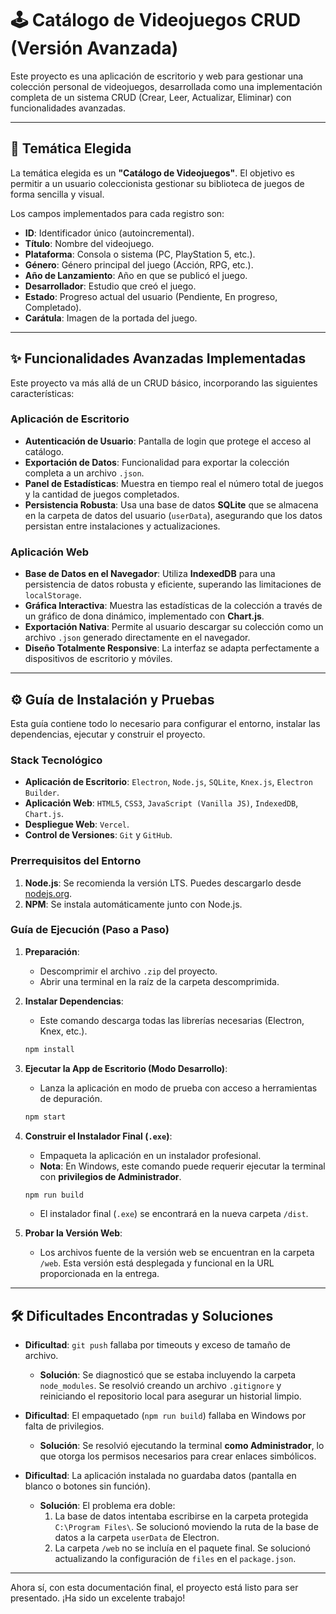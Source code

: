 # 🕹️ Catálogo de Videojuegos CRUD (Versión Avanzada)

Este proyecto es una aplicación de escritorio y web para gestionar una colección personal de videojuegos, desarrollada como una implementación completa de un sistema CRUD (Crear, Leer, Actualizar, Eliminar) con funcionalidades avanzadas.

---

## 🚀 Temática Elegida

La temática elegida es un **"Catálogo de Videojuegos"**. El objetivo es permitir a un usuario coleccionista gestionar su biblioteca de juegos de forma sencilla y visual.

Los campos implementados para cada registro son:
* **ID**: Identificador único (autoincremental).
* **Título**: Nombre del videojuego.
* **Plataforma**: Consola o sistema (PC, PlayStation 5, etc.).
* **Género**: Género principal del juego (Acción, RPG, etc.).
* **Año de Lanzamiento**: Año en que se publicó el juego.
* **Desarrollador**: Estudio que creó el juego.
* **Estado**: Progreso actual del usuario (Pendiente, En progreso, Completado).
* **Carátula**: Imagen de la portada del juego.

---

## ✨ Funcionalidades Avanzadas Implementadas

Este proyecto va más allá de un CRUD básico, incorporando las siguientes características:

### Aplicación de Escritorio
* **Autenticación de Usuario**: Pantalla de login que protege el acceso al catálogo.
* **Exportación de Datos**: Funcionalidad para exportar la colección completa a un archivo `.json`.
* **Panel de Estadísticas**: Muestra en tiempo real el número total de juegos y la cantidad de juegos completados.
* **Persistencia Robusta**: Usa una base de datos **SQLite** que se almacena en la carpeta de datos del usuario (`userData`), asegurando que los datos persistan entre instalaciones y actualizaciones.

### Aplicación Web
* **Base de Datos en el Navegador**: Utiliza **IndexedDB** para una persistencia de datos robusta y eficiente, superando las limitaciones de `localStorage`.
* **Gráfica Interactiva**: Muestra las estadísticas de la colección a través de un gráfico de dona dinámico, implementado con **Chart.js**.
* **Exportación Nativa**: Permite al usuario descargar su colección como un archivo `.json` generado directamente en el navegador.
* **Diseño Totalmente Responsive**: La interfaz se adapta perfectamente a dispositivos de escritorio y móviles.

---

## ⚙️ Guía de Instalación y Pruebas

Esta guía contiene todo lo necesario para configurar el entorno, instalar las dependencias, ejecutar y construir el proyecto.

### Stack Tecnológico
* **Aplicación de Escritorio**: `Electron`, `Node.js`, `SQLite`, `Knex.js`, `Electron Builder`.
* **Aplicación Web**: `HTML5`, `CSS3`, `JavaScript (Vanilla JS)`, `IndexedDB`, `Chart.js`.
* **Despliegue Web**: `Vercel`.
* **Control de Versiones**: `Git` y `GitHub`.

### Prerrequisitos del Entorno
1.  **Node.js**: Se recomienda la versión LTS. Puedes descargarlo desde [nodejs.org](https://nodejs.org/).
2.  **NPM**: Se instala automáticamente junto con Node.js.

### Guía de Ejecución (Paso a Paso)

1.  **Preparación**:
    * Descomprimir el archivo `.zip` del proyecto.
    * Abrir una terminal en la raíz de la carpeta descomprimida.

2.  **Instalar Dependencias**:
    * Este comando descarga todas las librerías necesarias (Electron, Knex, etc.).
    ```bash
    npm install
    ```

3.  **Ejecutar la App de Escritorio (Modo Desarrollo)**:
    * Lanza la aplicación en modo de prueba con acceso a herramientas de depuración.
    ```bash
    npm start
    ```

4.  **Construir el Instalador Final (`.exe`)**:
    * Empaqueta la aplicación en un instalador profesional.
    * **Nota**: En Windows, este comando puede requerir ejecutar la terminal con **privilegios de Administrador**.
    ```bash
    npm run build
    ```
    * El instalador final (`.exe`) se encontrará en la nueva carpeta `/dist`.

5.  **Probar la Versión Web**:
    * Los archivos fuente de la versión web se encuentran en la carpeta `/web`. Esta versión está desplegada y funcional en la URL proporcionada en la entrega.

---

## 🛠️ Dificultades Encontradas y Soluciones

* **Dificultad**: `git push` fallaba por timeouts y exceso de tamaño de archivo.
    * **Solución**: Se diagnosticó que se estaba incluyendo la carpeta `node_modules`. Se resolvió creando un archivo `.gitignore` y reiniciando el repositorio local para asegurar un historial limpio.

* **Dificultad**: El empaquetado (`npm run build`) fallaba en Windows por falta de privilegios.
    * **Solución**: Se resolvió ejecutando la terminal **como Administrador**, lo que otorga los permisos necesarios para crear enlaces simbólicos.

* **Dificultad**: La aplicación instalada no guardaba datos (pantalla en blanco o botones sin función).
    * **Solución**: El problema era doble:
        1.  La base de datos intentaba escribirse en la carpeta protegida `C:\Program Files\`. Se solucionó moviendo la ruta de la base de datos a la carpeta `userData` de Electron.
        2.  La carpeta `/web` no se incluía en el paquete final. Se solucionó actualizando la configuración de `files` en el `package.json`.

---

Ahora sí, con esta documentación final, el proyecto está listo para ser presentado. ¡Ha sido un excelente trabajo!
